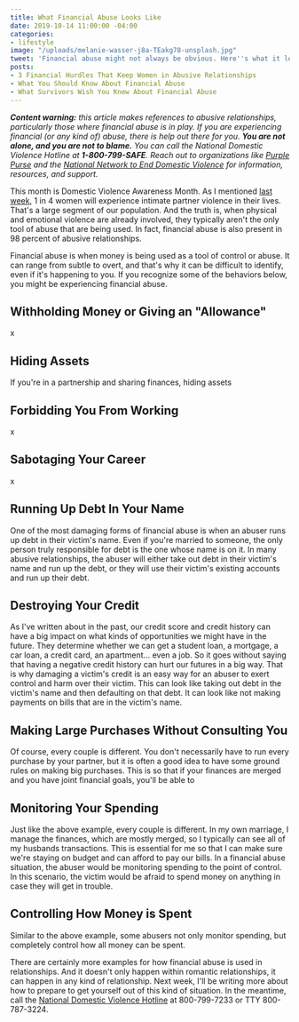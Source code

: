 ```yaml
---
title: What Financial Abuse Looks Like
date: 2019-10-14 11:00:00 -04:00
categories:
- lifestyle
image: "/uploads/melanie-wasser-j8a-TEakg78-unsplash.jpg"
tweet: 'Financial abuse might not always be obvious. Here''s what it looks like: '
posts:
- 3 Financial Hurdles That Keep Women in Abusive Relationships
- What You Should Know About Financial Abuse
- What Survivors Wish You Knew About Financial Abuse
---
```


***Content warning:** this article makes references to abusive relationships, particularly those where financial abuse is in play. If you are experiencing financial (or any kind of) abuse, there is help out there for you. **You are not alone, and you are not to blame.** You can call the National Domestic Violence Hotline at **1-800-799-SAFE**. Reach out to organizations like [Purple Purse](http://purplepurse.com/) and the [National Network to End Domestic Violence](http://www.womenslaw.org/laws_state_type.php?id=14107&state_code=PG&open_id=all) for information, resources, and support.*

This month is Domestic Violence Awareness Month. As I mentioned [last week](https://www.maggiegermano.com/blog/3-financial-hurdles-that-keep-women-in-abusive-relationships/), 1 in 4 women will experience intimate partner violence in their lives. That's a large segment of our population. And the truth is, when physical and emotional violence are already involved, they typically aren't the only tool of abuse that are being used. In fact, financial abuse is also present in 98 percent of abusive relationships.

Financial abuse is when money is being used as a tool of control or abuse. It can range from subtle to overt, and that's why it can be difficult to identify, even if it's happening to you. If you recognize some of the behaviors below, you might be experiencing financial abuse.

## Withholding Money or Giving an "Allowance"

x

## Hiding Assets

If you're in a partnership and sharing finances, hiding assets

## Forbidding You From Working

x

## Sabotaging Your Career

x

## Running Up Debt In Your Name

One of the most damaging forms of financial abuse is when an abuser runs up debt in their victim's name. Even if you're married to someone, the only person truly responsible for debt is the one whose name is on it. In many abusive relationships, the abuser will either take out debt in their victim's name and run up the debt, or they will use their victim's existing accounts and run up their debt.

## Destroying Your Credit

As I've written about in the past, our credit score and credit history can have a big impact on what kinds of opportunities we might have in the future. They determine whether we can get a student loan, a mortgage, a car loan, a credit card, an apartment... even a job. So it goes without saying that having a negative credit history can hurt our futures in a big way. That is why damaging a victim's credit is an easy way for an abuser to exert control and harm over their victim. This can look like taking out debt in the victim's name and then defaulting on that debt. It can look like not making payments on bills that are in the victim's name.

## Making Large Purchases Without Consulting You

Of course, every couple is different. You don't necessarily have to run every purchase by your partner, but it is often a good idea to have some ground rules on making big purchases. This is so that if your finances are merged and you have joint financial goals, you'll be able to

## Monitoring Your Spending

Just like the above example, every couple is different. In my own marriage, I manage the finances, which are mostly merged, so I typically can see all of my husbands transactions. This is essential for me so that I can make sure we're staying on budget and can afford to pay our bills. In a financial abuse situation, the abuser would be monitoring spending to the point of control. In this scenario, the victim would be afraid to spend money on anything in case they will get in trouble.

## Controlling How Money is Spent

Similar to the above example, some abusers not only monitor spending, but completely control how all money can be spent.

There are certainly more examples for how financial abuse is used in relationships. And it doesn't only happen within romantic relationships, it can happen in any kind of relationship. Next week, I'll be writing more about how to prepare to get yourself out of this kind of situation. In the meantime, call the [National Domestic Violence Hotline](https://www.thehotline.org/) at 800-799-7233 or TTY 800-787-3224. 